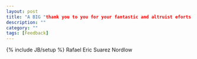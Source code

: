 ```yaml
---
layout: post
title: "A BIG "thank you to you for your fantastic and altruist eforts !"
description: ""
category: ""
tags: [Feedback]
---
```

{% include JB/setup %}
Rafael Eric Suarez Nordlow
